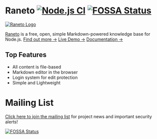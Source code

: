 Raneto [![Node.js CI](https://github.com/ryanlelek/Raneto/actions/workflows/node.js.yml/badge.svg)](https://github.com/ryanlelek/Raneto/actions/workflows/node.js.yml) [![FOSSA Status](https://app.fossa.com/api/projects/custom%2B44615%2Fgithub.com%2Fryanlelek%2FRaneto.svg?type=shield&issueType=license)](https://app.fossa.com/projects/custom%2B44615%2Fgithub.com%2Fryanlelek%2FRaneto?ref=badge_shield&issueType=license)
======

[![Raneto Logo](https://raw.githubusercontent.com/ryanlelek/Raneto/main/logo/logo_readme.png)](https://raneto.com/)

[Raneto](https://raneto.com) is a free, open, simple Markdown-powered knowledge base for Node.js.
[Find out more &rarr;](https://docs.raneto.com/what-is-raneto)
[Live Demo &rarr;](https://docs.raneto.com/)
[Documentation &rarr;](https://docs.raneto.com/)

Top Features
------------
- All content is file-based
- Markdown editor in the browser
- Login system for edit protection
- Simple and Lightweight

# Mailing List
[Click here to join the mailing list](https://23afbd9f.sibforms.com/serve/MUIFAG1rmxtMH-Y_r96h_E7js7A7nUKcvP1fTNlIvKTMIzh7wD3u9SVbCiBc-Wo9TkSBADb2e3PEvAHWuXPMyUe_dEcdJsUihGQwDBX79nvS9bm3JYqyWOPjxacnexONo5yxNgHtnQKKG3JYtPS1LL1oejZ0rTchHzphtZuEbUJ3Hg6CimV69nbqhGKoNj-sPNhpvjSqgSIv3Zu0) for project news and important security alerts!

[![FOSSA Status](https://app.fossa.com/api/projects/custom%2B44615%2Fgithub.com%2Fryanlelek%2FRaneto.svg?type=large&issueType=license)](https://app.fossa.com/projects/custom%2B44615%2Fgithub.com%2Fryanlelek%2FRaneto?ref=badge_large&issueType=license)
